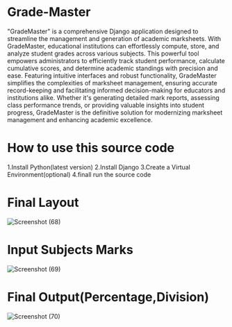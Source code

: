 # Grade-Master

"GradeMaster" is a comprehensive Django application designed to streamline the management and generation of academic marksheets. With GradeMaster, educational institutions can effortlessly compute, store, and analyze student grades across various subjects. This powerful tool empowers administrators to efficiently track student performance, calculate cumulative scores, and determine academic standings with precision and ease. Featuring intuitive interfaces and robust functionality, GradeMaster simplifies the complexities of marksheet management, ensuring accurate record-keeping and facilitating informed decision-making for educators and institutions alike. Whether it's generating detailed mark reports, assessing class performance trends, or providing valuable insights into student progress, GradeMaster is the definitive solution for modernizing marksheet management and enhancing academic excellence.

# How to use this source code
1.Install Python(latest version)
2.Install Django
3.Create a Virtual Environment(optional)
4.finall run the source code

# Final Layout
![Screenshot (68)](https://github.com/Gagan-Bahuguna/Grade-Master/assets/161736137/f424f657-2152-4261-bf7b-235fc070aa47)

# Input Subjects Marks
![Screenshot (69)](https://github.com/Gagan-Bahuguna/Grade-Master/assets/161736137/1a04d17f-59aa-43b4-bab2-3e327c8628d2)

# Final Output(Percentage,Division)
![Screenshot (70)](https://github.com/Gagan-Bahuguna/Grade-Master/assets/161736137/2c0a2fde-dde5-4cfe-a7ac-c7e8aa955c26)


